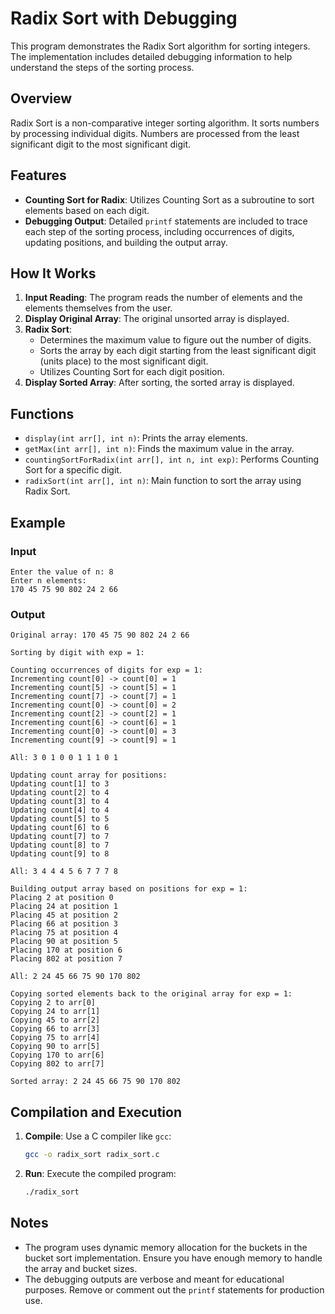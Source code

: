 # Radix Sort with Debugging

This program demonstrates the Radix Sort algorithm for sorting integers. The implementation includes detailed debugging information to help understand the steps of the sorting process. 

## Overview

Radix Sort is a non-comparative integer sorting algorithm. It sorts numbers by processing individual digits. Numbers are processed from the least significant digit to the most significant digit.

## Features

- **Counting Sort for Radix**: Utilizes Counting Sort as a subroutine to sort elements based on each digit.
- **Debugging Output**: Detailed `printf` statements are included to trace each step of the sorting process, including occurrences of digits, updating positions, and building the output array.

## How It Works

1. **Input Reading**: The program reads the number of elements and the elements themselves from the user.
2. **Display Original Array**: The original unsorted array is displayed.
3. **Radix Sort**: 
   - Determines the maximum value to figure out the number of digits.
   - Sorts the array by each digit starting from the least significant digit (units place) to the most significant digit.
   - Utilizes Counting Sort for each digit position.
4. **Display Sorted Array**: After sorting, the sorted array is displayed.

## Functions

- `display(int arr[], int n)`: Prints the array elements.
- `getMax(int arr[], int n)`: Finds the maximum value in the array.
- `countingSortForRadix(int arr[], int n, int exp)`: Performs Counting Sort for a specific digit.
- `radixSort(int arr[], int n)`: Main function to sort the array using Radix Sort.

## Example

### Input
```
Enter the value of n: 8
Enter n elements:
170 45 75 90 802 24 2 66
```

### Output
```
Original array: 170 45 75 90 802 24 2 66 

Sorting by digit with exp = 1:

Counting occurrences of digits for exp = 1:
Incrementing count[0] -> count[0] = 1
Incrementing count[5] -> count[5] = 1
Incrementing count[7] -> count[7] = 1
Incrementing count[0] -> count[0] = 2
Incrementing count[2] -> count[2] = 1
Incrementing count[6] -> count[6] = 1
Incrementing count[0] -> count[0] = 3
Incrementing count[9] -> count[9] = 1

All: 3 0 1 0 0 1 1 1 0 1

Updating count array for positions:
Updating count[1] to 3
Updating count[2] to 4
Updating count[3] to 4
Updating count[4] to 4
Updating count[5] to 5
Updating count[6] to 6
Updating count[7] to 7
Updating count[8] to 7
Updating count[9] to 8

All: 3 4 4 4 5 6 7 7 7 8

Building output array based on positions for exp = 1:
Placing 2 at position 0
Placing 24 at position 1
Placing 45 at position 2
Placing 66 at position 3
Placing 75 at position 4
Placing 90 at position 5
Placing 170 at position 6
Placing 802 at position 7

All: 2 24 45 66 75 90 170 802

Copying sorted elements back to the original array for exp = 1:
Copying 2 to arr[0]
Copying 24 to arr[1]
Copying 45 to arr[2]
Copying 66 to arr[3]
Copying 75 to arr[4]
Copying 90 to arr[5]
Copying 170 to arr[6]
Copying 802 to arr[7]

Sorted array: 2 24 45 66 75 90 170 802
```

## Compilation and Execution

1. **Compile**: Use a C compiler like `gcc`:
   ```bash
   gcc -o radix_sort radix_sort.c
   ```
2. **Run**: Execute the compiled program:
   ```bash
   ./radix_sort
   ```

## Notes

- The program uses dynamic memory allocation for the buckets in the bucket sort implementation. Ensure you have enough memory to handle the array and bucket sizes.
- The debugging outputs are verbose and meant for educational purposes. Remove or comment out the `printf` statements for production use.
